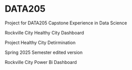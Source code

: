 # DATA205
Project for DATA205 Capstone Experience in Data Science

Rockville City Healthy City Dashboard

Project Healthy City Detirmination

Spring 2025 Semester
edited version

Rockville City Power Bi Dashboard
